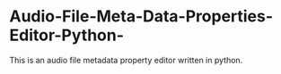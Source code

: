 # Audio-File-Meta-Data-Properties-Editor-Python-
This is an audio file metadata property editor written in python.
